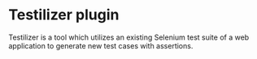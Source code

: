 Testilizer plugin
==================

Testilizer is a tool which utilizes an existing Selenium test suite of a web application to generate new test cases with assertions.

